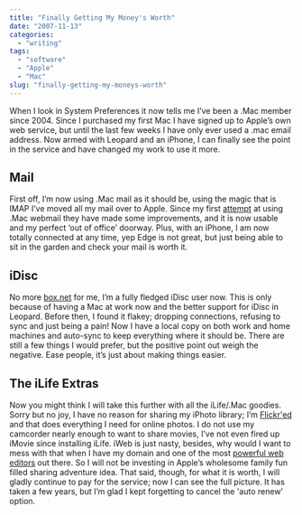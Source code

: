 ```yaml
---
title: "Finally Getting My Money's Worth"
date: "2007-11-13"
categories:
  - "writing"
tags:
  - "software"
  - "Apple"
  - "Mac"
slug: "finally-getting-my-moneys-worth"
---
```


When I look in System Preferences it now tells me I’ve been a .Mac member since 2004. Since I purchased my first Mac I have signed up to Apple’s own web service, but until the last few weeks I have only ever used a .mac email address. Now armed with Leopard and an iPhone, I can finally see the point in the service and have changed my work to use it more.

## Mail

First off, I’m now using .Mac mail as it should be, using the magic that is IMAP I’ve moved all my mail over to Apple. Since my first [attempt](https://adamchamberlin.info/2006/11/mac-webmail-woes) at using .Mac webmail they have made some improvements, and it is now usable and my perfect ‘out of office’ doorway. Plus, with an iPhone, I am now totally connected at any time, yep Edge is not great, but just being able to sit in the garden and check your mail is worth it.

## iDisc

No more [box.net](https://www.box.net) for me, I’m a fully fledged iDisc user now. This is only because of having a Mac at work now and the better support for iDisc in Leopard. Before then, I found it flakey; dropping connections, refusing to sync and just being a pain! Now I have a local copy on both work and home machines and auto-sync to keep everything where it should be. There are still a few things I would prefer, but the positive point out weigh the negative. Ease people, it’s just about making things easier.

## The iLife Extras

Now you might think I will take this further with all the iLife/.Mac goodies. Sorry but no joy, I have no reason for sharing my iPhoto library; I’m [Flickr'ed](https://www.flickr.com/photos/funkylarma/) and that does everything I need for online photos. I do not use my camcorder nearly enough to want to share movies, I’ve not even fired up iMovie since installing iLife. iWeb is just nasty, besides, why would I want to mess with that when I have my domain and one of the most [powerful web editors](https://adamchamberlin.info/2007/04/panic-coda-alert) out there. So I will not be investing in Apple’s wholesome family fun filled sharing adventure idea. That said, though, for what it is worth, I will gladly continue to pay for the service; now I can see the full picture. It has taken a few years, but I’m glad I kept forgetting to cancel the 'auto renew’ option.
